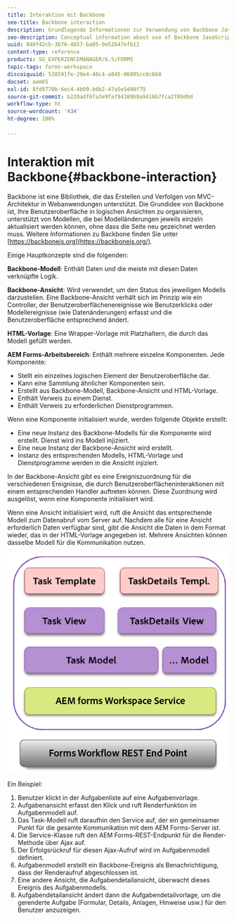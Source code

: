 ```yaml
---
title: Interaktion mit Backbone
seo-title: Backbone interaction
description: Grundlegende Informationen zur Verwendung von Backbone JavaScript-Modellen in AEM Forms Workspace.
seo-description: Conceptual information about use of Backbone JavaScript models in AEM Forms workspace.
uuid: 040f42cb-3b76-4657-ba05-9e52647efb12
content-type: reference
products: SG_EXPERIENCEMANAGER/6.5/FORMS
topic-tags: forms-workspace
discoiquuid: 538591fe-29e4-40c4-a045-06095cc0c6b8
docset: aem65
exl-id: 8fd9770b-6ec4-4b09-b6b2-47a5e5d40f79
source-git-commit: b220adf6fa3e9faf94389b9a9416b7fca2f89d9d
workflow-type: ht
source-wordcount: '434'
ht-degree: 100%

---
```


# Interaktion mit Backbone{#backbone-interaction}

Backbone ist eine Bibliothek, die das Erstellen und Verfolgen von MVC-Architektur in Webanwendungen unterstützt. Die Grundidee von Backbone ist, Ihre Benutzeroberfläche in logischen Ansichten zu organisieren, unterstützt von Modellen, die bei Modelländerungen jeweils einzeln aktualisiert werden können, ohne dass die Seite neu gezeichnet werden muss. Weitere Informationen zu Backbone finden Sie unter [https://backbonejs.org](https://backbonejs.org/).

Einige Hauptkonzepte sind die folgenden:

**Backbone-Modell**: Enthält Daten und die meiste mit diesen Daten verknüpfte Logik.

**Backbone-Ansicht**: Wird verwendet, um den Status des jeweiligen Modells darzustellen. Eine Backbone-Ansicht verhält sich im Prinzip wie ein Controller, der Benutzeroberflächenereignisse wie Benutzerklicks oder Modellereignisse (wie Datenänderungen) erfasst und die Benutzeroberfläche entsprechend ändert.

**HTML-Vorlage**: Eine Wrapper-Vorlage mit Platzhaltern, die durch das Modell gefüllt werden.

**AEM Forms-Arbeitsbereich**: Enthält mehrere einzelne Komponenten. Jede Komponente:

* Stellt ein einzelnes logischen Element der Benutzeroberfläche dar.
* Kann eine Sammlung ähnlicher Komponenten sein.
* Erstellt aus Backbone-Modell, Backbone-Ansicht und HTML-Vorlage.
* Enthält Verweis zu einem Dienst.
* Enthält Verweis zu erforderlichen Dienstprogrammen.

Wenn eine Komponente initialisiert wurde, werden folgende Objekte erstellt:

* Eine neue Instanz des Backbone-Modells für die Komponente wird erstellt. Dienst wird ins Modell injiziert.
* Eine neue Instanz der Backbone-Ansicht wird erstellt.
* Instanz des entsprechenden Modells, HTML-Vorlage und Dienstprogramme werden in die Ansicht injiziert.

In der Backbone-Ansicht gibt es eine Ereigniszuordnung für die verschiedenen Ereignisse, die durch Benutzeroberflächeninteraktionen mit einem entsprechenden Handler auftreten können. Diese Zuordnung wird ausgelöst, wenn eine Komponente initialisiert wird.

Wenn eine Ansicht initialisiert wird, ruft die Ansicht das entsprechende Modell zum Datenabruf vom Server auf. Nachdem alle für eine Ansicht erforderlich Daten verfügbar sind, gibt die Ansicht die Daten in dem Format wieder, das in der HTML-Vorlage angegeben ist. Mehrere Ansichten können dasselbe Modell für die Kommunikation nutzen.

![](do-not-localize/aem_forms_workflow.png)

Ein Beispiel:

1. Benutzer klickt in der Aufgabenliste auf eine Aufgabenvorlage.
1. Aufgabenansicht erfasst den Klick und ruft Renderfunktion im Aufgabenmodell auf.
1. Das Task-Modell ruft daraufhin den Service auf, der ein gemeinsamer Punkt für die gesamte Kommunikation mit dem AEM Forms-Server ist.
1. Die Service-Klasse ruft den AEM Forms-REST-Endpunkt für die Render-Methode über Ajax auf.
1. Der Erfolgsrückruf für diesen Ajax-Aufruf wird im Aufgabenmodell definiert.
1. Aufgabenmodell erstellt ein Backbone-Ereignis als Benachrichtigung, dass der Renderaufruf abgeschlossen ist.
1. Eine andere Ansicht, die Aufgabendetailansicht, überwacht dieses Ereignis des Aufgabenmodells.
1. Aufgabendetailansicht ändert dann die Aufgabendetailvorlage, um die gerenderte Aufgabe (Formular, Details, Anlagen, Hinweise usw.) für den Benutzer anzuzeigen.

